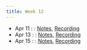 ```yaml
---
title: Week 12
---
```


- Apr 11 : : [Notes](#), [Recording](#)
- Apr 13 : : [Notes](#), [Recording](#)
- Apr 15 : : [Notes](#), [Recording](#)
